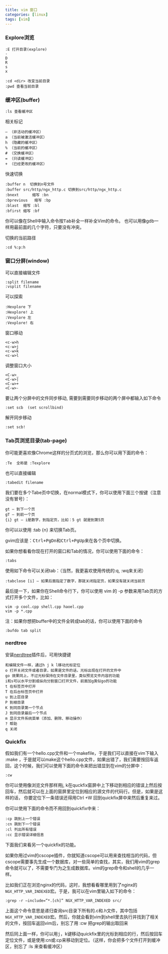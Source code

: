 ```yaml
---
title: vim 窗口 
categories: [linux]
tags: [vim]
---
```


### Explore浏览

    :E 打开目录(explore)
    -
    D
    R
    s
    x

    :cd <dir> 改变当前目录
    :pwd 查看当前目录

### 缓冲区(buffer)

    :ls 查看缓冲区

相关标记

    – （非活动的缓冲区）
    a （当前被激活缓冲区）
    h （隐藏的缓冲区）
    % （当前的缓冲区）
    # （交换缓冲区）
    = （只读缓冲区）
    + （已经更改的缓冲区）

快速切换

    :buffer n  切换到n号文件
    :buffer src/http/ngx_http.c 切换到src/http/ngx_http.c
    :bnext      缩写 :bn
    :bprevious   缩写 :bp
    :blast  缩写 :bl
    :bfirst 缩写 :bf

你可以像在Shell中输入命令按<kbd>Tab</kbd>补全一样补全Vim的命令。
也可以用像gdb一样用最前面的几个字符，只要没有冲突。

切换的当前路径

    :cd %:p:h

### 窗口分屏(window)

可以直接编辑文件 

    :split filename
    :vsplit filename

可以探索

    :Hexplore 下
    :Hexplore! 上
    :Vexplore 左
    :Vexplore! 右

窗口移动

    <c-w>h
    <c-w>j
    <c-w>k
    <c-w>l

调整窗口大小

    <C-w>_ 
    <C-w>|
    <C-w>+ 
    <C-w>-

要让两个分屏中的文件同步移动, 需要到需要同步移动的两个屏中都输入如下命令

    :set scb  (set scrollbind)

解开同步移动

    :set scb!

### Tab页浏览目录(tab-page)

你可能更喜欢像Chrome这样的分页式的浏览，那么你可以用下面的命令：

    :Te  全称是 :Texplore

也可以直接编辑

    :tabedit filename

我们要在多个Tabe页中切换，在normal模式下，你可以使用下面三个按键（注意没有冒号）：

    gt – 到下一个页
    gT – 到前一个页
    {i} gt – i是数字，到指定页，比如：5 gt 就是到第5页

你可以以使用 :tab {n} 来切换Tab页。

gvim应该是：<kbd>Ctrl+PgDn</kbd>和<kbd>Ctrl+PgUp</kbd>来在各个页中切换。

如果你想看看你现在打开的窗口和Tab的情况，你可以使用下面的命令：

    :tabs

使用如下命令可以关闭tab：（当然，我更喜欢使用传统的:q, :wq来关闭）

    :tabclose [i] – 如果后面指定了数字，那就关闭指定页，如果没有就关闭当前页

最后提一下，如果你在Shell命令行下，你可以使用 vim 的 -p 参数来用Tab页的方式打开多个文件，比如：

    vim -p cool.cpp shell.cpp haoel.cpp
    vim -p *.cpp

注：如果你想把buffer中的文件全转成tab的话，你可以使用下面的命令

    :bufdo tab split

### nerdtree

安装[nerdtree](https://github.com/scrooloose/nerdtree)插件后，可用快捷键

    和编辑文件一样，通过h j k l移动光标定位
    o 打开关闭文件或者目录，如果是文件的话，光标出现在打开的文件中
    go 效果同上，不过光标保持在文件目录里，类似预览文件内容的功能
    i和s可以水平分割或纵向分割窗口打开文件，前面加g类似go的功能
    t 在标签页中打开
    T 在后台标签页中打开
    u 到上层目录
    P 到根目录
    K 到同目录第一个节点
    J 到同目录最后一个节点
    m 显示文件系统菜单（添加、删除、移动操作）
    ? 帮助
    q 关闭

### Quickfix

假如我们有一个hello.cpp文件和一个makefile，于是我们可以直接在vim下输入 :make ，于是就可以make这个hello.cpp文件，如果出错了，我们需要按回车返回，这个时候，我们可以使用下面的命令来把出错显到在vim的分屏中：

    :cw

你可以使用像浏览文件那样用j, k在quckfix窗屏中上下移动到相应的错误上然后按回车，然后就可以在上面的窗屏里定位到相应的源文件的代码行。但是，如果是这样的话， 你要定位下一条错误还得用Ctrl +W 回到quickfix屏中来然后重复来过。

你可以使用下面的命令而不用回到quickfix中来：

    :cp 跳到上一个错误
    :cn 跳到下一个错误
    :cl 列出所有错误
    :cc 显示错误详细信息

下面我们来看另一个quickfix的功能。

如果你用过vim的cscope插件，你就知道cscope可以用来查找相当的代码，但cscope需要事先生成一个数据库，对一些简单的查找，其实，我们用vim的grep命令就可以了，不需要专门为之生成数据库。vim的grep命令和shell的几乎一样。

比如我们正在浏览nginx的代码，这时，我想看看哪里用到了nginx的`NGX_HTTP_VAR_INDEXED`宏。于是，我可以在vim里输入如下的命令：

    :grep -r –include=”*.[ch]” NGX_HTTP_VAR_INDEXED src/

上面这个命令意思是递归查询src目录下所有的.c和.h文件，其中包括`NGX_HTTP_VAR_INDEXED`宏。然后，你就会看到vim到shell里去执行并找到了相关的文件，按回车返回vim后，别忘了用 :cw 把grep的输出取回来

然后同上面一样，你可以用<kbd>j</kbd>，<kbd>k</kbd>键移动quickfix里的光标到相应的行，然后按回车定位文件，或是使用:cn或:cp来移动到定位。（这样，你会把多个文件打开到缓冲区，别忘了 :ls 来查看缓冲区）
